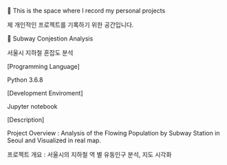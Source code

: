 :book: This is the space where I record my personal projects

제 개인적인 프로젝트를 기록하기 위한 공간입니다.



:round_pushpin: Subway Conjestion Analysis

서울시 지하철 혼잡도 분석



[Programming Language]

Python 3.6.8



[Development Enviroment]

Jupyter notebook



[Description]

Project Overview : Analysis of the Flowing Population by Subway Station in Seoul and Visualized in real map.

프로젝트 개요 : 서울시의 지하철 역 별 유동인구 분석, 지도 시각화
